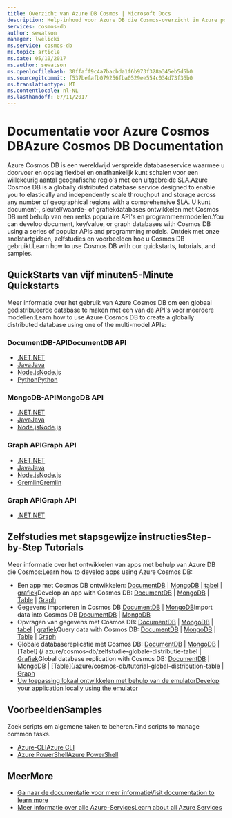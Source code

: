 ```yaml
---
title: Overzicht van Azure DB Cosmos | Microsoft Docs
description: Help-inhoud voor Azure DB die Cosmos-overzicht in Azure portal
services: cosmos-db
author: sewatson
manager: lwelicki
ms.service: cosmos-db
ms.topic: article
ms.date: 05/10/2017
ms.author: sewatson
ms.openlocfilehash: 30ffaff9c4a7bacbda1f6b973f328a345eb5d5b0
ms.sourcegitcommit: f537befafb079256fba0529ee554c034d73f36b0
ms.translationtype: MT
ms.contentlocale: nl-NL
ms.lasthandoff: 07/11/2017
---
```

# <a name="azure-cosmos-db-documentation"></a><span data-ttu-id="bd09c-103">Documentatie voor Azure Cosmos DB</span><span class="sxs-lookup"><span data-stu-id="bd09c-103">Azure Cosmos DB Documentation</span></span>

<span data-ttu-id="bd09c-104">Azure Cosmos DB is een wereldwijd verspreide databaseservice waarmee u doorvoer en opslag flexibel en onafhankelijk kunt schalen voor een willekeurig aantal geografische regio's met een uitgebreide SLA.</span><span class="sxs-lookup"><span data-stu-id="bd09c-104">Azure Cosmos DB is a globally distributed database service designed to enable you to elastically and independently scale throughput and storage across any number of geographical regions with a comprehensive SLA.</span></span> <span data-ttu-id="bd09c-105">U kunt document-, sleutel/waarde- of grafiekdatabases ontwikkelen met Cosmos DB met behulp van een reeks populaire API's en programmeermodellen.</span><span class="sxs-lookup"><span data-stu-id="bd09c-105">You can develop document, key/value, or graph databases with Cosmos DB using a series of popular APIs and programming models.</span></span> <span data-ttu-id="bd09c-106">Ontdek met onze snelstartgidsen, zelfstudies en voorbeelden hoe u Cosmos DB gebruikt.</span><span class="sxs-lookup"><span data-stu-id="bd09c-106">Learn how to use Cosmos DB with our quickstarts, tutorials, and samples.</span></span>

## <a name="5-minute-quickstarts"></a><span data-ttu-id="bd09c-107">QuickStarts van vijf minuten</span><span class="sxs-lookup"><span data-stu-id="bd09c-107">5-Minute Quickstarts</span></span>

<span data-ttu-id="bd09c-108">Meer informatie over het gebruik van Azure Cosmos DB om een globaal gedistribueerde database te maken met een van de API's voor meerdere modellen:</span><span class="sxs-lookup"><span data-stu-id="bd09c-108">Learn how to use Azure Cosmos DB to create a globally distributed database using one of the multi-model APIs:</span></span>

### <a name="documentdb-api"></a><span data-ttu-id="bd09c-109">DocumentDB-API</span><span class="sxs-lookup"><span data-stu-id="bd09c-109">DocumentDB API</span></span>

- [<span data-ttu-id="bd09c-110">.NET</span><span class="sxs-lookup"><span data-stu-id="bd09c-110">.NET</span></span>](/azure/cosmos-db/create-documentdb-dotnet)
- [<span data-ttu-id="bd09c-111">Java</span><span class="sxs-lookup"><span data-stu-id="bd09c-111">Java</span></span>](/azure/cosmos-db/create-documentdb-java)
- [<span data-ttu-id="bd09c-112">Node.js</span><span class="sxs-lookup"><span data-stu-id="bd09c-112">Node.js</span></span>](/azure/cosmos-db/create-documentdb-nodejs)
- [<span data-ttu-id="bd09c-113">Python</span><span class="sxs-lookup"><span data-stu-id="bd09c-113">Python</span></span>](/azure/cosmos-db/create-documentdb-python)

### <a name="mongodb-api"></a><span data-ttu-id="bd09c-114">MongoDB-API</span><span class="sxs-lookup"><span data-stu-id="bd09c-114">MongoDB API</span></span>

- [<span data-ttu-id="bd09c-115">.NET</span><span class="sxs-lookup"><span data-stu-id="bd09c-115">.NET</span></span>](/azure/cosmos-db/create-mongodb-dotnet)
- [<span data-ttu-id="bd09c-116">Java</span><span class="sxs-lookup"><span data-stu-id="bd09c-116">Java</span></span>](/azure/cosmos-db/create-mongodb-java)
- [<span data-ttu-id="bd09c-117">Node.js</span><span class="sxs-lookup"><span data-stu-id="bd09c-117">Node.js</span></span>](/azure/cosmos-db/create-mongodb-nodejs)

### <a name="graph-api"></a><span data-ttu-id="bd09c-118">Graph API</span><span class="sxs-lookup"><span data-stu-id="bd09c-118">Graph API</span></span>

- [<span data-ttu-id="bd09c-119">.NET</span><span class="sxs-lookup"><span data-stu-id="bd09c-119">.NET</span></span>](/azure/cosmos-db/create-graph-dotnet)
- [<span data-ttu-id="bd09c-120">Java</span><span class="sxs-lookup"><span data-stu-id="bd09c-120">Java</span></span>](/azure/cosmos-db/create-graph-java)
- [<span data-ttu-id="bd09c-121">Node.js</span><span class="sxs-lookup"><span data-stu-id="bd09c-121">Node.js</span></span>](/azure/cosmos-db/create-graph-nodejs)
- [<span data-ttu-id="bd09c-122">Gremlin</span><span class="sxs-lookup"><span data-stu-id="bd09c-122">Gremlin</span></span>](/azure/cosmos-db/create-graph-gremlin-console)

### <a name="graph-api"></a><span data-ttu-id="bd09c-123">Graph API</span><span class="sxs-lookup"><span data-stu-id="bd09c-123">Graph API</span></span>

- [<span data-ttu-id="bd09c-124">.NET</span><span class="sxs-lookup"><span data-stu-id="bd09c-124">.NET</span></span>](/azure/cosmos-db/create-table-dotnet)

## <a name="step-by-step-tutorials"></a><span data-ttu-id="bd09c-125">Zelfstudies met stapsgewijze instructies</span><span class="sxs-lookup"><span data-stu-id="bd09c-125">Step-by-Step Tutorials</span></span>

<span data-ttu-id="bd09c-126">Meer informatie over het ontwikkelen van apps met behulp van Azure DB die Cosmos:</span><span class="sxs-lookup"><span data-stu-id="bd09c-126">Learn how to develop apps using Azure Cosmos DB:</span></span>

- <span data-ttu-id="bd09c-127">Een app met Cosmos DB ontwikkelen: [DocumentDB](/azure/cosmos-db/tutorial-develop-documentdb-dotnet) | [MongoDB](/azure/cosmos-db/tutorial-develop-mongodb) | [tabel](/azure/cosmos-db/tutorial-develop-table-dotnet) | [grafiek](/azure/cosmos-db/tutorial-develop-graph-dotnet)</span><span class="sxs-lookup"><span data-stu-id="bd09c-127">Develop an app with Cosmos DB: [DocumentDB](/azure/cosmos-db/tutorial-develop-documentdb-dotnet) | [MongoDB](/azure/cosmos-db/tutorial-develop-mongodb) | [Table](/azure/cosmos-db/tutorial-develop-table-dotnet) | [Graph](/azure/cosmos-db/tutorial-develop-graph-dotnet)</span></span>
- <span data-ttu-id="bd09c-128">Gegevens importeren in Cosmos DB [DocumentDB](/azure/documentdb/documentdb-import-data) | [MongoDB](/azure/documentdb/documentdb-mongodb-migrate)</span><span class="sxs-lookup"><span data-stu-id="bd09c-128">Import data into Cosmos DB [DocumentDB](/azure/documentdb/documentdb-import-data) | [MongoDB](/azure/documentdb/documentdb-mongodb-migrate)</span></span> 
- <span data-ttu-id="bd09c-129">Opvragen van gegevens met Cosmos DB: [DocumentDB](/azure/cosmos-db/tutorial-query-documentdb) | [MongoDB](/azure/cosmos-db/tutorial-query-mongodb) | [tabel](/azure/cosmos-db/tutorial-query-table) | [grafiek](/azure/cosmos-db/tutorial-query-graph)</span><span class="sxs-lookup"><span data-stu-id="bd09c-129">Query data with Cosmos DB: [DocumentDB](/azure/cosmos-db/tutorial-query-documentdb) | [MongoDB](/azure/cosmos-db/tutorial-query-mongodb) | [Table](/azure/cosmos-db/tutorial-query-table) | [Graph](/azure/cosmos-db/tutorial-query-graph)</span></span>
- <span data-ttu-id="bd09c-130">Globale databasereplicatie met Cosmos DB: [DocumentDB](/azure/cosmos-db/tutorial-global-distribution-documentdb) | [MongoDB](/azure/cosmos-db/tutorial-global-distribution-mongodb) | [Tabel] (/ azure/cosmos-db/zelfstudie-globale-distributie-tabel | [Grafiek](/azure/cosmos-db/tutorial-global-distribution-graph)</span><span class="sxs-lookup"><span data-stu-id="bd09c-130">Global database replication with Cosmos DB: [DocumentDB](/azure/cosmos-db/tutorial-global-distribution-documentdb) | [MongoDB](/azure/cosmos-db/tutorial-global-distribution-mongodb) | [Table](/azure/cosmos-db/tutorial-global-distribution-table | [Graph](/azure/cosmos-db/tutorial-global-distribution-graph)</span></span>
- [<span data-ttu-id="bd09c-131">Uw toepassing lokaal ontwikkelen met behulp van de emulator</span><span class="sxs-lookup"><span data-stu-id="bd09c-131">Develop your application locally using the emulator</span></span>](/azure/documentdb/documentdb-nosql-local-emulator)

## <a name="samples"></a><span data-ttu-id="bd09c-132">Voorbeelden</span><span class="sxs-lookup"><span data-stu-id="bd09c-132">Samples</span></span>

<span data-ttu-id="bd09c-133">Zoek scripts om algemene taken te beheren.</span><span class="sxs-lookup"><span data-stu-id="bd09c-133">Find scripts to manage common tasks.</span></span>

- [<span data-ttu-id="bd09c-134">Azure-CLI</span><span class="sxs-lookup"><span data-stu-id="bd09c-134">Azure CLI</span></span>](/azure/cosmos-db/cli-samples)
- [<span data-ttu-id="bd09c-135">Azure PowerShell</span><span class="sxs-lookup"><span data-stu-id="bd09c-135">Azure PowerShell</span></span>](/azure/cosmos-db/powershell-samples)

## <a name="more"></a><span data-ttu-id="bd09c-136">Meer</span><span class="sxs-lookup"><span data-stu-id="bd09c-136">More</span></span>

- [<span data-ttu-id="bd09c-137">Ga naar de documentatie voor meer informatie</span><span class="sxs-lookup"><span data-stu-id="bd09c-137">Visit documentation to learn more</span></span>](/azure/cosmos-db/index)
- [<span data-ttu-id="bd09c-138">Meer informatie over alle Azure-Services</span><span class="sxs-lookup"><span data-stu-id="bd09c-138">Learn about all Azure Services</span></span>](https://aka.ms/j3wr7y)